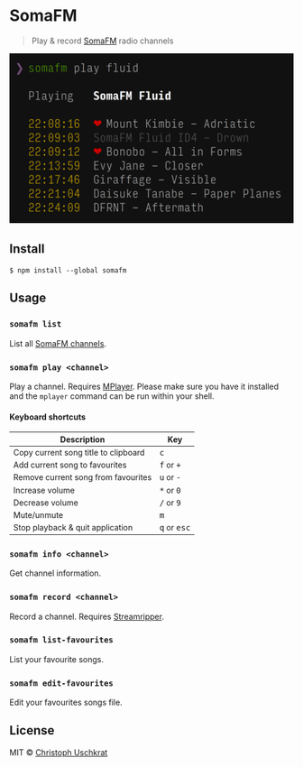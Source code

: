 # SomaFM

> Play & record [SomaFM](https://somafm.com) radio channels

![](screenshot.png)


## Install

```
$ npm install --global somafm
```


## Usage

### `somafm list`

List all [SomaFM channels](https://somafm.com/listen/).

### `somafm play <channel>`

Play a channel. Requires [MPlayer](https://mplayerhq.hu). Please make sure you have it installed and the `mplayer` command can be run within your shell.

#### Keyboard shortcuts

Description                          | Key
------------------------------------ | ------------------------------
Copy current song title to clipboard | <kbd>c</kbd>
Add current song to favourites       | <kbd>f</kbd> or <kbd>+</kbd>
Remove current song from favourites  | <kbd>u</kbd> or <kbd>-</kbd>
Increase volume                      | <kbd>*</kbd> or <kbd>0</kbd>
Decrease volume                      | <kbd>/</kbd> or <kbd>9</kbd>
Mute/unmute                          | <kbd>m</kbd>
Stop playback & quit application     | <kbd>q</kbd> or <kbd>esc</kbd>

### `somafm info <channel>`

Get channel information.

### `somafm record <channel>`

Record a channel. Requires [Streamripper](http://streamripper.sourceforge.net).

### `somafm list-favourites`

List your favourite songs.

### `somafm edit-favourites`

Edit your favourites songs file.


## License

MIT © [Christoph Uschkrat](https://c.uschkrat.com)
